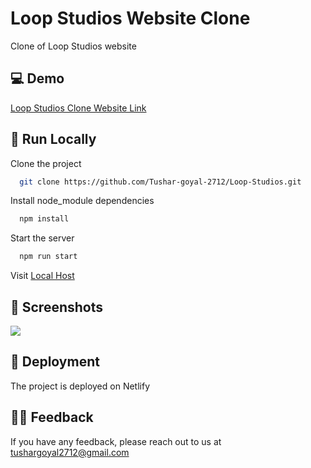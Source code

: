
#  Loop Studios Website Clone

Clone of Loop Studios website



## 💻 Demo

[Loop Studios Clone Website Link](https://loop-studios-landing-page-by-tushar.netlify.app/)


## 📍 Run Locally

Clone the project

```bash
  git clone https://github.com/Tushar-goyal-2712/Loop-Studios.git
```

Install node_module dependencies

```bash
  npm install
```

Start the server
```bash
  npm run start
```

Visit [Local Host](http://localhost/)


## 📍 Screenshots

![](https://github.com/Tushar-goyal-2712/Loop-Studios/blob/2899388ee8f8ca4d51e910b4df512c71a9691bcb/Screenshots/design.png)

## 📍 Deployment

The project is deployed on Netlify

## 👨‍💻 Feedback

If you have any feedback, please reach out to us at tushargoyal2712@gmail.com
